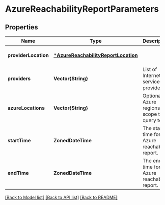 # AzureReachabilityReportParameters


## Properties
Name | Type | Description | Notes
------------ | ------------- | ------------- | -------------
**providerLocation** | [***AzureReachabilityReportLocation**](AzureReachabilityReportLocation.md) |  | [default to nothing]
**providers** | **Vector{String}** | List of Internet service providers. | [optional] [default to nothing]
**azureLocations** | **Vector{String}** | Optional Azure regions to scope the query to. | [optional] [default to nothing]
**startTime** | **ZonedDateTime** | The start time for the Azure reachability report. | [default to nothing]
**endTime** | **ZonedDateTime** | The end time for the Azure reachability report. | [default to nothing]


[[Back to Model list]](../README.md#models) [[Back to API list]](../README.md#api-endpoints) [[Back to README]](../README.md)


